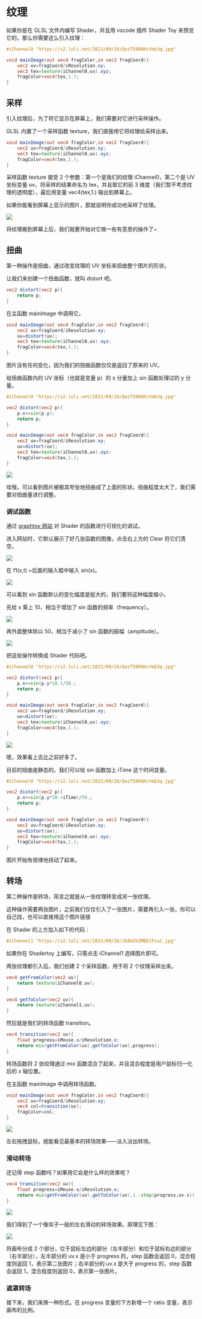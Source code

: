 # 纹理

如果你是在 GLSL 文件内编写 Shader，并且用 vscode 插件 Shader Toy 来预览它的，那么你需要这么引入纹理：

```glsl
#iChannel0 "https://s2.loli.net/2023/09/10/QozT59R6KsYmb3q.jpg"

void mainImage(out vec4 fragColor,in vec2 fragCoord){
    vec2 uv=fragCoord/iResolution.xy;
    vec3 tex=texture(iChannel0,uv).xyz;
    fragColor=vec4(tex,1.);
}
```

## 采样

引入纹理后，为了将它显示在屏幕上，我们需要对它进行采样操作。

GLSL 内置了一个采样函数 texture，我们直接用它将纹理给采样出来。

```glsl
void mainImage(out vec4 fragColor,in vec2 fragCoord){
    vec2 uv=fragCoord/iResolution.xy;
    vec3 tex=texture(iChannel0,uv).xyz;
    fragColor=vec4(tex,1.);
}
```

采样函数 texture 接受 2 个参数：第一个是我们的纹理 iChannel0，第二个是 UV 坐标变量 uv，将采样的结果命名为 tex，并且取它的前 3 维度（我们暂不考虑纹理的透明度），最后用变量 vec4(tex,1.) 输出到屏幕上。

如果你能看到屏幕上显示的图片，那就说明你成功地采样了纹理。

![](./assets/image/texture-demo.jpg)

将纹理搬到屏幕上后，我们就要开始对它做一些有意思的操作了~

## 扭曲

第一种操作是扭曲，通过改变纹理的 UV 坐标来扭曲整个图片的形状。

让我们来创建一个扭曲函数，就叫 distort 吧。

```glsl
vec2 distort(vec2 p){
    return p;
}

```

在主函数 mainImage 中调用它。

```glsl
void mainImage(out vec4 fragColor,in vec2 fragCoord){
    vec2 uv=fragCoord/iResolution.xy;
    uv=distort(uv);
    vec3 tex=texture(iChannel0,uv).xyz;
    fragColor=vec4(tex,1.);
}
```

图片没有任何变化，因为我们的扭曲函数仅仅是返回了原来的 UV。

给扭曲函数内的 UV 坐标（也就是变量 p）的 x 分量加上 sin 函数处理过的 y 分量。

```glsl
#iChannel0 "https://s2.loli.net/2023/09/10/QozT59R6KsYmb3q.jpg"

vec2 distort(vec2 p){
    p.x+=sin(p.y);
    return p;
}

void mainImage(out vec4 fragColor,in vec2 fragCoord){
    vec2 uv=fragCoord/iResolution.xy;
    uv=distort(uv);
    vec3 tex=texture(iChannel0,uv).xyz;
    fragColor=vec4(tex,1.);
}
```

![](./assets/image/texture-wrap.jpg)

哇哦，可以看到图片被极其夸张地扭曲成了上面的形状。扭曲程度太大了，我们需要对扭曲量进行调整。

### 调试函数

通过 [graphtoy 网站](https://graphtoy.com/) 对 Shader 的函数进行可视化的调试。

进入网站时，它默认展示了好几张函数的图像，点击右上方的 Clear 将它们清空。

![](./assets/image/texture-graphtoy.jpg)

在 f1(x,t) =后面的输入框中输入 sin(x)。

![](./assets/image/texture-sin.jpg)

可以看到 sin 函数默认的变化幅度是挺大的，我们要将这种幅度缩小。

先给 x 乘上 10，相当于增加了 sin 函数的频率（frequency）。

![](./assets/image/texture-sin10x.jpg)

再外面整体除以 50，相当于减小了 sin 函数的振幅（amplitude）。

![](./assets/image/texture-sin10x:50.jpg)

把这些操作转换成 Shader 代码吧。

```glsl
#iChannel0 "https://s2.loli.net/2023/09/10/QozT59R6KsYmb3q.jpg"

vec2 distort(vec2 p){
    p.x+=sin(p.y*10.)/50.;
    return p;
}

void mainImage(out vec4 fragColor,in vec2 fragCoord){
    vec2 uv=fragCoord/iResolution.xy;
    uv=distort(uv);
    vec3 tex=texture(iChannel0,uv).xyz;
    fragColor=vec4(tex,1.);
}
```

![](./assets/image/texture-warpsinx.jpg)

嗯，效果看上去比之前好多了。

目前的扭曲是静态的，我们可以给 sin 函数加上 iTime 这个时间变量。

```glsl
#iChannel0 "https://s2.loli.net/2023/09/10/QozT59R6KsYmb3q.jpg"

vec2 distort(vec2 p){
    p.x+=sin(p.y*10.+iTime)/50.;
    return p;
}

void mainImage(out vec4 fragColor,in vec2 fragCoord){
    vec2 uv=fragCoord/iResolution.xy;
    uv=distort(uv);
    vec3 tex=texture(iChannel0,uv).xyz;
    fragColor=vec4(tex,1.);
}
```

图片开始有规律地扭动了起来。

## 转场

第二种操作是转场，简言之就是从一张纹理转变成另一张纹理。

这种操作需要两张图片，之前我们仅仅引入了一张图片，需要再引入一张，你可以自己找，也可以直接用这个图片链接

在 Shader 的上方加入如下的代码：

```glsl
#iChannel1 "https://s2.loli.net/2023/09/10/Jb8mIhZMBElPiuC.jpg"
```

如果你在 Shadertoy 上编写，只需点击 iChannel1 选择图片即可。

两张纹理都引入后，我们创建 2 个采样函数，用于将 2 个纹理采样出来。

```glsl
vec4 getFromColor(vec2 uv){
    return texture(iChannel0,uv);
}

vec4 getToColor(vec2 uv){
    return texture(iChannel1,uv);
}
```

然后就是我们的转场函数 transition。

```glsl
vec4 transition(vec2 uv){
    float progress=iMouse.x/iResolution.x;
    return mix(getFromColor(uv),getToColor(uv),progress);
}
```

转场函数将 2 张纹理通过 mix 函数混合了起来，并且混合程度是用户鼠标归一化后的 x 轴位置。

在主函数 mainImage 中调用转场函数。

```glsl
void mainImage(out vec4 fragColor,in vec2 fragCoord){
    vec2 uv=fragCoord/iResolution.xy;
    vec4 col=transition(uv);
    fragColor=col;
}
```

![](./assets/image/texture-zhuan.webp)

左右拖拽鼠标，就能看见最基本的转场效果——淡入淡出转场。

### 滑动转场

还记得 step 函数吗？如果用它会是什么样的效果呢？

```glsl
vec4 transition(vec2 uv){
    float progress=iMouse.x/iResolution.x;
    return mix(getFromColor(uv),getToColor(uv),1.-step(progress,uv.x));
}
```

![](./assets/image/texture-slider.webp)


我们得到了一个像帘子一般的左右滑动的转场效果。原理见下图：

![](./assets/image/texture-progress.webp)

将画布分成 2 个部分，位于鼠标左边的部分（左半部分）和位于鼠标右边的部分（右半部分），左半部分的 uv.x 是小于 progress 的，step 函数会返回 0，混合程度则返回 1，表示第二张图片；右半部分的 uv.x 是大于 progress 的，step 函数会返回 1，混合程度则返回 0，表示第一张图片。

### 遮罩转场

接下来，我们来换一种形式。在 progress 变量的下方新增一个 ratio 变量，表示画布的比例。

